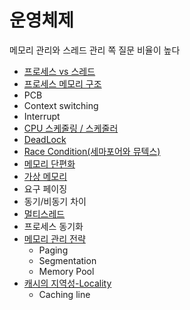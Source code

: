# 운영체제
메모리 관리와 스레드 관리 쪽 질문 비율이 높다
- [프로세스 vs 스레드](https://github.com/AucSuSu/CS-study/blob/main/OS/os_process_thread.md)
- [프로세스 메모리 구조](https://github.com/AucSuSu/CS-study/blob/main/OS/os_process_thread.md)
- PCB
- Context switching
- Interrupt
- [CPU 스케줄링 / 스케줄러](https://github.com/AucSuSu/CS-study/blob/main/OS/os_cpuScheduling.md)
- [DeadLock](https://github.com/AucSuSu/CS-study/blob/main/OS/os_deadLock.md)
- [Race Condition(세마포어와 뮤텍스)](https://github.com/AucSuSu/CS-study/blob/main/OS/os_raceCondition.md)
- [메모리 단편화](https://github.com/AucSuSu/CS-study/blob/main/OS/os_memoryFragmentation.md)
- [가상 메모리](https://github.com/AucSuSu/CS-study/blob/main/OS/os_virtualMemory.md)
- 요구 페이징
- 동기/비동기 차이
- [멀티스레드](https://github.com/AucSuSu/CS-study/blob/main/OS/os_multiThreading.md)
- 프로세스 동기화
- [메모리 관리 전략](https://github.com/AucSuSu/CS-study/blob/main/OS/os_memoryFragmentation.md)
  - Paging
  - Segmentation
  - Memory Pool
- [캐시의 지역성-Locality](https://github.com/AucSuSu/CS-study/blob/main/OS/os_cache.md)
  - Caching line
